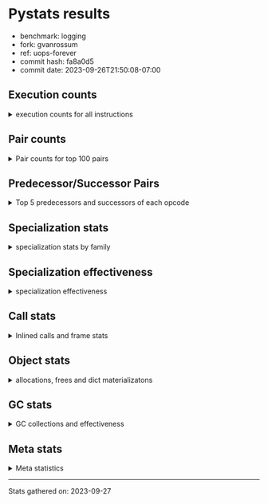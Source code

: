 
# Pystats results

- benchmark: logging
- fork: gvanrossum
- ref: uops-forever
- commit hash: fa8a0d5
- commit date: 2023-09-26T21:50:08-07:00

## Execution counts

<details>
<summary> execution counts for all instructions </summary>

|Name | Count | Self | Cumulative | Miss ratio | 
|---|---:|---:|---:|---:|
| LOAD_FAST | 430,020,900 | 22.3% | 22.3% |  |
| POP_JUMP_IF_FALSE | 131,481,780 | 6.8% | 29.1% |  |
| RESUME_CHECK | 124,723,740 | 6.5% | 35.6% |  |
| LOAD_ATTR_INSTANCE_VALUE | 123,517,800 | 6.4% | 42.0% | 1.0% |
| TO_BOOL_BOOL | 108,748,800 | 5.6% | 47.6% |  |
| LOAD_ATTR_METHOD_WITH_VALUES | 102,850,740 | 5.3% | 53.0% |  |
| LOAD_GLOBAL_MODULE | 88,474,500 | 4.6% | 57.5% |  |
| CALL_PY_EXACT_ARGS | 79,872,180 | 4.1% | 61.7% |  |
| RETURN_VALUE | 73,113,960 | 3.8% | 65.5% |  |
| POP_TOP | 61,440,720 | 3.2% | 68.7% |  |
| CALL | 56,540,440 | 2.9% | 71.6% |  |
| RETURN_CONST | 54,067,380 | 2.8% | 74.4% |  |
| STORE_FAST | 50,996,280 | 2.6% | 77.0% |  |
| NOP | 49,152,180 | 2.5% | 79.6% |  |
| LOAD_CONST | 43,008,360 | 2.2% | 81.8% |  |
| BINARY_SUBSCR_DICT | 41,779,200 | 2.2% | 84.0% |  |
| LOAD_FAST_LOAD_FAST | 34,959,420 | 1.8% | 85.8% |  |
| LOAD_ATTR_MODULE | 29,491,680 | 1.5% | 87.3% |  |
| STORE_ATTR_INSTANCE_VALUE | 27,033,600 | 1.4% | 88.7% |  |
| LOAD_ATTR | 17,208,060 | 0.9% | 89.6% |  |
| PUSH_NULL | 14,746,500 | 0.8% | 90.4% |  |
| LOAD_GLOBAL_BUILTIN | 14,745,960 | 0.8% | 91.2% |  |
| LOAD_ATTR_METHOD_NO_DICT | 13,516,920 | 0.7% | 91.9% |  |
| POP_JUMP_IF_TRUE | 13,516,800 | 0.7% | 92.6% |  |
| COMPARE_OP_INT | 11,673,780 | 0.6% | 93.2% |  |
| TO_BOOL_NONE | 11,059,200 | 0.6% | 93.7% |  |
| TO_BOOL_ALWAYS_TRUE | 9,830,400 | 0.5% | 94.2% |  |
| ENTER_EXECUTOR | 7,741,440 | 0.4% | 94.6% |  |
| BINARY_OP | 6,760,260 | 0.4% | 95.0% |  |
| COPY | 6,144,000 | 0.3% | 95.3% |  |
| CALL_BUILTIN_FAST_WITH_KEYWORDS | 6,144,000 | 0.3% | 95.6% |  |
| CALL_ISINSTANCE | 5,529,600 | 0.3% | 95.9% |  |
| JUMP_FORWARD | 4,915,200 | 0.3% | 96.2% |  |
| COMPARE_OP_STR | 4,915,200 | 0.3% | 96.4% |  |
| BINARY_SLICE | 4,915,200 | 0.3% | 96.7% |  |
| BINARY_OP_ADD_INT | 4,915,200 | 0.3% | 96.9% |  |
| CALL_BUILTIN_FAST | 4,300,800 | 0.2% | 97.2% |  |
| CALL_METHOD_DESCRIPTOR_NOARGS | 3,710,220 | 0.2% | 97.4% | 33.8% |
| CALL_METHOD_DESCRIPTOR_FAST | 3,686,760 | 0.2% | 97.5% |  |
| GET_ITER | 3,686,580 | 0.2% | 97.7% |  |
| POP_JUMP_IF_NONE | 3,686,400 | 0.2% | 97.9% |  |
| FOR_ITER_LIST | 3,686,400 | 0.2% | 98.1% |  |
| BUILD_TUPLE | 3,686,400 | 0.2% | 98.3% |  |
| INTERPRETER_EXIT | 3,072,000 | 0.2% | 98.5% |  |
| TO_BOOL | 2,458,240 | 0.1% | 98.6% |  |
| LOAD_ATTR_METHOD_LAZY_DICT | 2,458,140 | 0.1% | 98.7% |  |
| STORE_FAST_STORE_FAST | 2,457,600 | 0.1% | 98.9% |  |
| POP_JUMP_IF_NOT_NONE | 2,457,600 | 0.1% | 99.0% |  |
| LOAD_ATTR_NONDESCRIPTOR_WITH_VALUES | 2,457,600 | 0.1% | 99.1% |  |
| BINARY_SUBSCR_TUPLE_INT | 1,843,200 | 0.1% | 99.2% |  |
| CALL_FUNCTION_EX | 1,229,160 | 0.1% | 99.3% |  |
| BINARY_OP_SUBTRACT_FLOAT | 1,228,980 | 0.1% | 99.3% |  |
| UNPACK_SEQUENCE_TUPLE | 1,228,800 | 0.1% | 99.4% |  |
| TO_BOOL_STR | 1,228,800 | 0.1% | 99.5% |  |
| LOAD_ATTR_PROPERTY | 1,228,800 | 0.1% | 99.5% |  |
| DICT_MERGE | 1,228,800 | 0.1% | 99.6% |  |
| CONTAINS_OP | 1,228,800 | 0.1% | 99.6% |  |
| CALL_STR_1 | 1,228,800 | 0.1% | 99.7% |  |
| CALL_METHOD_DESCRIPTOR_O | 1,228,800 | 0.1% | 99.8% |  |
| BUILD_MAP | 1,228,800 | 0.1% | 99.8% |  |
| BINARY_OP_SUBTRACT_INT | 1,228,800 | 0.1% | 99.9% |  |
| BINARY_OP_ADD_UNICODE | 1,228,800 | 0.1% | 100.0% |  |
| CALL_LEN | 614,580 | 0.0% | 100.0% |  |
| LOAD_DEREF | 540 | 0.0% | 100.0% |  |
| LOAD_GLOBAL | 500 | 0.0% | 100.0% |  |
| LIST_EXTEND | 180 | 0.0% | 100.0% |  |
| FOR_ITER_RANGE | 180 | 0.0% | 100.0% |  |
| COPY_FREE_VARS | 180 | 0.0% | 100.0% |  |
| CALL_INTRINSIC_1 | 180 | 0.0% | 100.0% |  |
| CALL_BUILTIN_CLASS | 180 | 0.0% | 100.0% |  |
| BUILD_LIST | 180 | 0.0% | 100.0% |  |
| CALL_METHOD_DESCRIPTOR_FAST_WITH_KEYWORDS | 120 | 0.0% | 100.0% |  |
| BINARY_OP_MULTIPLY_INT | 120 | 0.0% | 100.0% |  |
| COMPARE_OP | 60 | 0.0% | 100.0% |  |


</details>

## Pair counts

<details>
<summary> Pair counts for top 100 pairs </summary>

|Pair | Count | Self | Cumulative | 
|---|---:|---:|---:|
| LOAD_FAST LOAD_ATTR_INSTANCE_VALUE | 122,880,000 | 6.4% | 6.4% |
| RESUME_CHECK LOAD_FAST | 103,219,380 | 5.4% | 11.7% |
| LOAD_FAST LOAD_ATTR_METHOD_WITH_VALUES | 100,393,140 | 5.2% | 16.9% |
| TO_BOOL_BOOL POP_JUMP_IF_FALSE | 97,689,600 | 5.1% | 22.0% |
| CALL_PY_EXACT_ARGS RESUME_CHECK | 79,872,180 | 4.1% | 26.1% |
| LOAD_ATTR_METHOD_WITH_VALUES LOAD_FAST | 50,688,120 | 2.6% | 28.8% |
| RETURN_CONST POP_TOP | 50,380,980 | 2.6% | 31.4% |
| NOP LOAD_FAST | 46,694,400 | 2.4% | 33.8% |
| RETURN_VALUE TO_BOOL_BOOL | 45,465,600 | 2.4% | 36.2% |
| POP_JUMP_IF_FALSE RETURN_CONST | 43,008,000 | 2.2% | 38.4% |
| LOAD_ATTR_INSTANCE_VALUE TO_BOOL_BOOL | 43,008,000 | 2.2% | 40.6% |
| LOAD_ATTR_INSTANCE_VALUE LOAD_FAST | 43,008,000 | 2.2% | 42.8% |
| LOAD_FAST CALL | 42,086,680 | 2.2% | 45.0% |
| POP_JUMP_IF_FALSE NOP | 41,779,200 | 2.2% | 47.2% |
| LOAD_GLOBAL_MODULE CALL_PY_EXACT_ARGS | 41,779,200 | 2.2% | 49.4% |
| BINARY_SUBSCR_DICT RETURN_VALUE | 41,779,200 | 2.2% | 51.5% |
| POP_TOP LOAD_FAST | 41,410,740 | 2.1% | 53.7% |
| LOAD_FAST BINARY_SUBSCR_DICT | 40,550,400 | 2.1% | 55.8% |
| LOAD_ATTR_METHOD_WITH_VALUES LOAD_GLOBAL_MODULE | 40,550,400 | 2.1% | 57.9% |
| CALL RESUME_CHECK | 40,550,400 | 2.1% | 60.0% |
| STORE_FAST LOAD_FAST | 32,563,680 | 1.7% | 61.7% |
| POP_JUMP_IF_FALSE LOAD_FAST | 30,105,780 | 1.6% | 63.2% |
| LOAD_GLOBAL_MODULE LOAD_ATTR_MODULE | 20,275,500 | 1.1% | 64.3% |
| LOAD_FAST CALL_PY_EXACT_ARGS | 19,660,920 | 1.0% | 65.3% |
| LOAD_FAST STORE_ATTR_INSTANCE_VALUE | 14,745,600 | 0.8% | 66.1% |
| RESUME_CHECK LOAD_GLOBAL_MODULE | 14,131,320 | 0.7% | 66.8% |
| LOAD_ATTR_MODULE PUSH_NULL | 13,517,280 | 0.7% | 67.5% |
| LOAD_FAST LOAD_ATTR | 13,516,980 | 0.7% | 68.2% |
| LOAD_FAST LOAD_CONST | 12,902,520 | 0.7% | 68.9% |
| LOAD_FAST_LOAD_FAST STORE_ATTR_INSTANCE_VALUE | 12,288,000 | 0.6% | 69.5% |
| LOAD_GLOBAL_BUILTIN LOAD_FAST | 11,059,560 | 0.6% | 70.1% |
| POP_TOP RETURN_CONST | 11,059,380 | 0.6% | 70.7% |
| TO_BOOL_NONE POP_JUMP_IF_FALSE | 11,059,200 | 0.6% | 71.2% |
| TO_BOOL_BOOL POP_JUMP_IF_TRUE | 11,059,200 | 0.6% | 71.8% |
| RETURN_VALUE STORE_FAST | 11,059,200 | 0.6% | 72.4% |
| STORE_ATTR_INSTANCE_VALUE LOAD_FAST_LOAD_FAST | 9,830,400 | 0.5% | 72.9% |
| LOAD_ATTR_METHOD_WITH_VALUES CALL_PY_EXACT_ARGS | 9,830,400 | 0.5% | 73.4% |
| COMPARE_OP_INT POP_JUMP_IF_FALSE | 9,216,180 | 0.5% | 73.9% |
| LOAD_FAST RETURN_VALUE | 8,601,780 | 0.4% | 74.3% |
| TO_BOOL_ALWAYS_TRUE POP_JUMP_IF_FALSE | 8,601,600 | 0.4% | 74.8% |
| LOAD_CONST COMPARE_OP_INT | 7,987,240 | 0.4% | 75.2% |
| STORE_ATTR_INSTANCE_VALUE LOAD_GLOBAL_MODULE | 7,372,800 | 0.4% | 75.6% |
| LOAD_CONST STORE_FAST | 7,372,800 | 0.4% | 75.9% |
| LOAD_CONST LOAD_FAST | 7,372,800 | 0.4% | 76.3% |
| LOAD_ATTR_MODULE LOAD_ATTR_MODULE | 6,758,400 | 0.4% | 76.7% |
| PUSH_NULL LOAD_FAST | 6,144,360 | 0.3% | 77.0% |
| RETURN_VALUE RETURN_VALUE | 6,144,180 | 0.3% | 77.3% |
| POP_JUMP_IF_TRUE LOAD_FAST | 6,144,000 | 0.3% | 77.6% |
| LOAD_FAST_LOAD_FAST LOAD_FAST_LOAD_FAST | 6,144,000 | 0.3% | 78.0% |
| LOAD_FAST LOAD_GLOBAL_MODULE | 6,144,000 | 0.3% | 78.3% |
| LOAD_FAST CALL_BUILTIN_FAST_WITH_KEYWORDS | 6,144,000 | 0.3% | 78.6% |
| LOAD_ATTR_MODULE LOAD_FAST | 6,144,000 | 0.3% | 78.9% |
| LOAD_ATTR_METHOD_NO_DICT LOAD_FAST | 6,144,000 | 0.3% | 79.2% |
| LOAD_ATTR_INSTANCE_VALUE TO_BOOL_ALWAYS_TRUE | 6,144,000 | 0.3% | 79.5% |
| LOAD_ATTR_INSTANCE_VALUE LOAD_ATTR_METHOD_NO_DICT | 6,144,000 | 0.3% | 79.9% |
| CALL_ISINSTANCE TO_BOOL_BOOL | 5,529,600 | 0.3% | 80.1% |
| POP_TOP ENTER_EXECUTOR | 5,283,840 | 0.3% | 80.4% |
| CALL STORE_FAST | 4,915,380 | 0.3% | 80.7% |
| STORE_FAST LOAD_GLOBAL_MODULE | 4,915,360 | 0.3% | 80.9% |
| STORE_FAST LOAD_FAST_LOAD_FAST | 4,915,200 | 0.3% | 81.2% |
| RETURN_VALUE LOAD_FAST | 4,915,200 | 0.3% | 81.4% |
| POP_JUMP_IF_FALSE LOAD_GLOBAL_MODULE | 4,915,200 | 0.3% | 81.7% |
| LOAD_GLOBAL_MODULE TO_BOOL_BOOL | 4,915,200 | 0.3% | 82.0% |
| LOAD_FAST TO_BOOL_NONE | 4,915,200 | 0.3% | 82.2% |
| LOAD_FAST STORE_FAST | 4,915,200 | 0.3% | 82.5% |
| LOAD_CONST BINARY_OP_ADD_INT | 4,915,200 | 0.3% | 82.7% |
| LOAD_ATTR_INSTANCE_VALUE TO_BOOL_NONE | 4,915,200 | 0.3% | 83.0% |
| COPY TO_BOOL_BOOL | 4,915,200 | 0.3% | 83.2% |
| ENTER_EXECUTOR CALL | 4,054,860 | 0.2% | 83.4% |
| LOAD_ATTR LOAD_ATTR | 3,690,800 | 0.2% | 83.6% |
| PUSH_NULL CALL | 3,686,940 | 0.2% | 83.8% |
| LOAD_GLOBAL_MODULE LOAD_FAST | 3,686,580 | 0.2% | 84.0% |
| LOAD_CONST BINARY_OP | 3,686,440 | 0.2% | 84.2% |
| STORE_FAST LOAD_CONST | 3,686,400 | 0.2% | 84.4% |
| STORE_ATTR_INSTANCE_VALUE LOAD_FAST | 3,686,400 | 0.2% | 84.6% |
| RESUME_CHECK NOP | 3,686,400 | 0.2% | 84.8% |
| POP_JUMP_IF_FALSE LOAD_GLOBAL_BUILTIN | 3,686,400 | 0.2% | 85.0% |
| LOAD_GLOBAL_MODULE COMPARE_OP_STR | 3,686,400 | 0.2% | 85.2% |
| LOAD_FAST_LOAD_FAST LOAD_FAST | 3,686,400 | 0.2% | 85.3% |
| LOAD_FAST_LOAD_FAST LOAD_CONST | 3,686,400 | 0.2% | 85.5% |
| LOAD_FAST TO_BOOL_ALWAYS_TRUE | 3,686,400 | 0.2% | 85.7% |
| LOAD_FAST POP_JUMP_IF_NONE | 3,686,400 | 0.2% | 85.9% |
| LOAD_FAST LOAD_GLOBAL_BUILTIN | 3,686,400 | 0.2% | 86.1% |
| LOAD_FAST LOAD_ATTR_METHOD_NO_DICT | 3,686,400 | 0.2% | 86.3% |
| LOAD_CONST CALL_BUILTIN_FAST | 3,686,400 | 0.2% | 86.5% |
| LOAD_ATTR_INSTANCE_VALUE GET_ITER | 3,686,400 | 0.2% | 86.7% |
| LOAD_ATTR STORE_FAST | 3,686,400 | 0.2% | 86.9% |
| LOAD_ATTR LOAD_FAST | 3,686,400 | 0.2% | 87.1% |
| LOAD_ATTR CALL_PY_EXACT_ARGS | 3,686,400 | 0.2% | 87.3% |
| GET_ITER FOR_ITER_LIST | 3,686,400 | 0.2% | 87.5% |
| COMPARE_OP_STR COPY | 3,686,400 | 0.2% | 87.6% |
| CALL_METHOD_DESCRIPTOR_NOARGS POP_TOP | 3,686,400 | 0.2% | 87.8% |
| CALL_METHOD_DESCRIPTOR_FAST STORE_FAST | 3,686,400 | 0.2% | 88.0% |
| CALL_BUILTIN_FAST_WITH_KEYWORDS RETURN_VALUE | 3,686,400 | 0.2% | 88.2% |
| CALL LOAD_CONST | 3,686,400 | 0.2% | 88.4% |
| BINARY_OP_ADD_INT STORE_FAST | 3,686,400 | 0.2% | 88.6% |
| POP_JUMP_IF_FALSE LOAD_FAST_LOAD_FAST | 3,072,000 | 0.2% | 88.8% |
| LOAD_GLOBAL_MODULE LOAD_FAST_LOAD_FAST | 3,072,000 | 0.2% | 88.9% |
| CACHE RESUME_CHECK | 3,072,000 | 0.2% | 89.1% |
| STORE_FAST LOAD_GLOBAL_BUILTIN | 2,457,840 | 0.1% | 89.2% |


</details>

## Predecessor/Successor Pairs

<details>
<summary> Top 5 predecessors and successors of each opcode </summary>

### BINARY_SLICE

<details>
<summary> Successors and predecessors for BINARY_SLICE </summary>

|Predecessors | Count | Percentage | 
|---|---:|---:|
| LOAD_CONST | 2,457,600 | 50.0% |
| LOAD_FAST | 1,228,800 | 25.0% |
| BINARY_OP_ADD_INT | 1,228,800 | 25.0% |

|Successors | Count | Percentage | 
|---|---:|---:|
| RETURN_VALUE | 1,228,800 | 25.0% |
| LOAD_FAST_LOAD_FAST | 1,228,800 | 25.0% |
| LOAD_FAST | 1,228,800 | 25.0% |
| BUILD_TUPLE | 1,228,800 | 25.0% |


</details>

### CACHE

<details>
<summary> Successors and predecessors for CACHE </summary>

|Predecessors | Count | Percentage | 
|---|---:|---:|

|Successors | Count | Percentage | 
|---|---:|---:|
| RESUME_CHECK | 3,072,000 | 100.0% |


</details>

### GET_ITER

<details>
<summary> Successors and predecessors for GET_ITER </summary>

|Predecessors | Count | Percentage | 
|---|---:|---:|
| LOAD_ATTR_INSTANCE_VALUE | 3,686,400 | 100.0% |
| LOAD_FAST | 180 | 0.0% |

|Successors | Count | Percentage | 
|---|---:|---:|
| FOR_ITER_LIST | 3,686,400 | 100.0% |
| FOR_ITER_RANGE | 180 | 0.0% |


</details>

### INTERPRETER_EXIT

<details>
<summary> Successors and predecessors for INTERPRETER_EXIT </summary>

|Predecessors | Count | Percentage | 
|---|---:|---:|
| RETURN_CONST | 2,457,600 | 80.0% |
| RETURN_VALUE | 614,400 | 20.0% |

|Successors | Count | Percentage | 
|---|---:|---:|


</details>

### NOP

<details>
<summary> Successors and predecessors for NOP </summary>

|Predecessors | Count | Percentage | 
|---|---:|---:|
| POP_JUMP_IF_FALSE | 41,779,200 | 85.0% |
| RESUME_CHECK | 3,686,400 | 7.5% |
| POP_TOP | 2,457,780 | 5.0% |
| STORE_ATTR_INSTANCE_VALUE | 1,228,800 | 2.5% |

|Successors | Count | Percentage | 
|---|---:|---:|
| LOAD_FAST | 46,694,400 | 95.0% |
| LOAD_GLOBAL_MODULE | 2,457,600 | 5.0% |
| LOAD_DEREF | 180 | 0.0% |


</details>

### POP_TOP

<details>
<summary> Successors and predecessors for POP_TOP </summary>

|Predecessors | Count | Percentage | 
|---|---:|---:|
| RETURN_CONST | 50,380,980 | 82.0% |
| CALL_METHOD_DESCRIPTOR_NOARGS | 3,686,400 | 6.0% |
| CALL | 2,457,780 | 4.0% |
| RETURN_VALUE | 1,228,800 | 2.0% |
| POP_JUMP_IF_TRUE | 1,228,800 | 2.0% |

|Successors | Count | Percentage | 
|---|---:|---:|
| LOAD_FAST | 41,410,740 | 67.4% |
| RETURN_CONST | 11,059,380 | 18.0% |
| ENTER_EXECUTOR | 5,283,840 | 8.6% |
| NOP | 2,457,780 | 4.0% |
| LOAD_CONST | 1,228,800 | 2.0% |


</details>

### PUSH_NULL

<details>
<summary> Successors and predecessors for PUSH_NULL </summary>

|Predecessors | Count | Percentage | 
|---|---:|---:|
| LOAD_ATTR_MODULE | 13,517,280 | 91.7% |
| LOAD_ATTR | 1,228,860 | 8.3% |
| LOAD_DEREF | 360 | 0.0% |

|Successors | Count | Percentage | 
|---|---:|---:|
| LOAD_FAST | 6,144,360 | 41.7% |
| CALL | 3,686,940 | 25.0% |
| LOAD_GLOBAL_MODULE | 1,228,800 | 8.3% |
| LOAD_FAST_LOAD_FAST | 1,228,800 | 8.3% |
| LOAD_CONST | 1,228,800 | 8.3% |


</details>

### RETURN_VALUE

<details>
<summary> Successors and predecessors for RETURN_VALUE </summary>

|Predecessors | Count | Percentage | 
|---|---:|---:|
| BINARY_SUBSCR_DICT | 41,779,200 | 57.1% |
| LOAD_FAST | 8,601,780 | 11.8% |
| RETURN_VALUE | 6,144,180 | 8.4% |
| CALL_BUILTIN_FAST_WITH_KEYWORDS | 3,686,400 | 5.0% |
| POP_JUMP_IF_TRUE | 2,457,600 | 3.4% |

|Successors | Count | Percentage | 
|---|---:|---:|
| TO_BOOL_BOOL | 45,465,600 | 62.2% |
| STORE_FAST | 11,059,200 | 15.1% |
| RETURN_VALUE | 6,144,180 | 8.4% |
| LOAD_FAST | 4,915,200 | 6.7% |
| UNPACK_SEQUENCE_TUPLE | 1,228,800 | 1.7% |


</details>

### TO_BOOL

<details>
<summary> Successors and predecessors for TO_BOOL </summary>

|Predecessors | Count | Percentage | 
|---|---:|---:|
| LOAD_FAST | 1,228,800 | 50.0% |
| LOAD_ATTR_INSTANCE_VALUE | 1,228,800 | 50.0% |
| TO_BOOL | 640 | 0.0% |

|Successors | Count | Percentage | 
|---|---:|---:|
| POP_JUMP_IF_FALSE | 2,457,600 | 100.0% |
| TO_BOOL | 640 | 0.0% |


</details>

### BINARY_OP

<details>
<summary> Successors and predecessors for BINARY_OP </summary>

|Predecessors | Count | Percentage | 
|---|---:|---:|
| LOAD_CONST | 3,686,440 | 54.5% |
| LOAD_FAST | 1,228,860 | 18.2% |
| CALL | 1,228,800 | 18.2% |
| LOAD_ATTR_INSTANCE_VALUE | 614,400 | 9.1% |
| BINARY_OP | 1,760 | 0.0% |

|Successors | Count | Percentage | 
|---|---:|---:|
| LOAD_FAST | 2,457,600 | 36.4% |
| RETURN_VALUE | 1,228,800 | 18.2% |
| LOAD_CONST | 1,228,800 | 18.2% |
| CALL | 1,228,800 | 18.2% |
| STORE_FAST | 614,400 | 9.1% |


</details>

### BUILD_LIST

<details>
<summary> Successors and predecessors for BUILD_LIST </summary>

|Predecessors | Count | Percentage | 
|---|---:|---:|
| LOAD_FAST | 180 | 100.0% |

|Successors | Count | Percentage | 
|---|---:|---:|
| LOAD_DEREF | 180 | 100.0% |


</details>

### BUILD_MAP

<details>
<summary> Successors and predecessors for BUILD_MAP </summary>

|Predecessors | Count | Percentage | 
|---|---:|---:|
| BUILD_TUPLE | 1,228,800 | 100.0% |

|Successors | Count | Percentage | 
|---|---:|---:|
| LOAD_FAST | 1,228,800 | 100.0% |


</details>

### BUILD_TUPLE

<details>
<summary> Successors and predecessors for BUILD_TUPLE </summary>

|Predecessors | Count | Percentage | 
|---|---:|---:|
| LOAD_FAST_LOAD_FAST | 1,228,800 | 33.3% |
| LOAD_FAST | 1,228,800 | 33.3% |
| BINARY_SLICE | 1,228,800 | 33.3% |

|Successors | Count | Percentage | 
|---|---:|---:|
| RETURN_VALUE | 2,457,600 | 66.7% |
| BUILD_MAP | 1,228,800 | 33.3% |


</details>

### CALL

<details>
<summary> Successors and predecessors for CALL </summary>

|Predecessors | Count | Percentage | 
|---|---:|---:|
| LOAD_FAST | 42,086,680 | 74.4% |
| ENTER_EXECUTOR | 4,054,860 | 7.2% |
| PUSH_NULL | 3,686,940 | 6.5% |
| LOAD_ATTR_METHOD_NO_DICT | 2,457,640 | 4.3% |
| LOAD_GLOBAL_MODULE | 1,228,800 | 2.2% |

|Successors | Count | Percentage | 
|---|---:|---:|
| RESUME_CHECK | 40,550,400 | 71.7% |
| STORE_FAST | 4,915,380 | 8.7% |
| LOAD_CONST | 3,686,400 | 6.5% |
| POP_TOP | 2,457,780 | 4.3% |
| LOAD_FAST | 2,457,780 | 4.3% |


</details>

### CALL_FUNCTION_EX

<details>
<summary> Successors and predecessors for CALL_FUNCTION_EX </summary>

|Predecessors | Count | Percentage | 
|---|---:|---:|
| DICT_MERGE | 1,228,800 | 100.0% |
| LOAD_FAST | 180 | 0.0% |
| CALL_INTRINSIC_1 | 180 | 0.0% |

|Successors | Count | Percentage | 
|---|---:|---:|
| POP_TOP | 1,228,800 | 100.0% |
| RESUME_CHECK | 180 | 0.0% |
| COPY_FREE_VARS | 180 | 0.0% |


</details>

### CALL_INTRINSIC_1

<details>
<summary> Successors and predecessors for CALL_INTRINSIC_1 </summary>

|Predecessors | Count | Percentage | 
|---|---:|---:|
| LIST_EXTEND | 180 | 100.0% |

|Successors | Count | Percentage | 
|---|---:|---:|
| CALL_FUNCTION_EX | 180 | 100.0% |


</details>

### COMPARE_OP

<details>
<summary> Successors and predecessors for COMPARE_OP </summary>

|Predecessors | Count | Percentage | 
|---|---:|---:|
| BINARY_OP_MULTIPLY_INT | 40 | 66.7% |
| LOAD_CONST | 20 | 33.3% |

|Successors | Count | Percentage | 
|---|---:|---:|
| COMPARE_OP_INT | 60 | 100.0% |


</details>

### CONTAINS_OP

<details>
<summary> Successors and predecessors for CONTAINS_OP </summary>

|Predecessors | Count | Percentage | 
|---|---:|---:|
| LOAD_FAST | 1,228,800 | 100.0% |

|Successors | Count | Percentage | 
|---|---:|---:|
| COPY | 1,228,800 | 100.0% |


</details>

### COPY

<details>
<summary> Successors and predecessors for COPY </summary>

|Predecessors | Count | Percentage | 
|---|---:|---:|
| COMPARE_OP_STR | 3,686,400 | 60.0% |
| LOAD_ATTR_INSTANCE_VALUE | 1,228,800 | 20.0% |
| CONTAINS_OP | 1,228,800 | 20.0% |

|Successors | Count | Percentage | 
|---|---:|---:|
| TO_BOOL_BOOL | 4,915,200 | 80.0% |
| STORE_FAST | 1,228,800 | 20.0% |


</details>

### COPY_FREE_VARS

<details>
<summary> Successors and predecessors for COPY_FREE_VARS </summary>

|Predecessors | Count | Percentage | 
|---|---:|---:|
| CALL_FUNCTION_EX | 180 | 100.0% |

|Successors | Count | Percentage | 
|---|---:|---:|
| RESUME_CHECK | 180 | 100.0% |


</details>

### DICT_MERGE

<details>
<summary> Successors and predecessors for DICT_MERGE </summary>

|Predecessors | Count | Percentage | 
|---|---:|---:|
| LOAD_FAST | 1,228,800 | 100.0% |

|Successors | Count | Percentage | 
|---|---:|---:|
| CALL_FUNCTION_EX | 1,228,800 | 100.0% |


</details>

### ENTER_EXECUTOR

<details>
<summary> Successors and predecessors for ENTER_EXECUTOR </summary>

|Predecessors | Count | Percentage | 
|---|---:|---:|
| POP_TOP | 5,283,840 | 68.3% |
| POP_JUMP_IF_FALSE | 2,457,600 | 31.7% |

|Successors | Count | Percentage | 
|---|---:|---:|
| CALL | 4,054,860 | 52.4% |
| LOAD_ATTR_MODULE | 2,457,600 | 31.7% |
| LOAD_FAST | 1,228,800 | 15.9% |
| LOAD_GLOBAL_MODULE | 120 | 0.0% |
| LOAD_GLOBAL | 60 | 0.0% |


</details>

### JUMP_FORWARD

<details>
<summary> Successors and predecessors for JUMP_FORWARD </summary>

|Predecessors | Count | Percentage | 
|---|---:|---:|
| STORE_ATTR_INSTANCE_VALUE | 2,457,600 | 50.0% |
| STORE_FAST_STORE_FAST | 1,228,800 | 25.0% |
| STORE_FAST | 1,228,800 | 25.0% |

|Successors | Count | Percentage | 
|---|---:|---:|
| LOAD_FAST | 2,457,600 | 50.0% |
| LOAD_GLOBAL_MODULE | 1,228,800 | 25.0% |
| LOAD_CONST | 1,228,800 | 25.0% |


</details>

### LIST_EXTEND

<details>
<summary> Successors and predecessors for LIST_EXTEND </summary>

|Predecessors | Count | Percentage | 
|---|---:|---:|
| LOAD_DEREF | 180 | 100.0% |

|Successors | Count | Percentage | 
|---|---:|---:|
| CALL_INTRINSIC_1 | 180 | 100.0% |


</details>

### LOAD_ATTR

<details>
<summary> Successors and predecessors for LOAD_ATTR </summary>

|Predecessors | Count | Percentage | 
|---|---:|---:|
| LOAD_FAST | 13,516,980 | 78.6% |
| LOAD_ATTR | 3,690,800 | 21.4% |
| LOAD_GLOBAL_MODULE | 180 | 0.0% |
| LOAD_GLOBAL | 60 | 0.0% |
| CALL_METHOD_DESCRIPTOR_NOARGS | 40 | 0.0% |

|Successors | Count | Percentage | 
|---|---:|---:|
| LOAD_ATTR | 3,690,800 | 21.4% |
| STORE_FAST | 3,686,400 | 21.4% |
| LOAD_FAST | 3,686,400 | 21.4% |
| CALL_PY_EXACT_ARGS | 3,686,400 | 21.4% |
| PUSH_NULL | 1,228,860 | 7.1% |


</details>

### LOAD_CONST

<details>
<summary> Successors and predecessors for LOAD_CONST </summary>

|Predecessors | Count | Percentage | 
|---|---:|---:|
| LOAD_FAST | 12,902,520 | 30.0% |
| STORE_FAST | 3,686,400 | 8.6% |
| LOAD_FAST_LOAD_FAST | 3,686,400 | 8.6% |
| CALL | 3,686,400 | 8.6% |
| POP_JUMP_IF_TRUE | 2,457,600 | 5.7% |

|Successors | Count | Percentage | 
|---|---:|---:|
| COMPARE_OP_INT | 7,987,240 | 18.6% |
| STORE_FAST | 7,372,800 | 17.1% |
| LOAD_FAST | 7,372,800 | 17.1% |
| BINARY_OP_ADD_INT | 4,915,200 | 11.4% |
| BINARY_OP | 3,686,440 | 8.6% |


</details>

### LOAD_DEREF

<details>
<summary> Successors and predecessors for LOAD_DEREF </summary>

|Predecessors | Count | Percentage | 
|---|---:|---:|
| RESUME_CHECK | 180 | 33.3% |
| NOP | 180 | 33.3% |
| BUILD_LIST | 180 | 33.3% |

|Successors | Count | Percentage | 
|---|---:|---:|
| PUSH_NULL | 360 | 66.7% |
| LIST_EXTEND | 180 | 33.3% |


</details>

### LOAD_FAST

<details>
<summary> Successors and predecessors for LOAD_FAST </summary>

|Predecessors | Count | Percentage | 
|---|---:|---:|
| RESUME_CHECK | 103,219,380 | 24.0% |
| LOAD_ATTR_METHOD_WITH_VALUES | 50,688,120 | 11.8% |
| NOP | 46,694,400 | 10.9% |
| LOAD_ATTR_INSTANCE_VALUE | 43,008,000 | 10.0% |
| POP_TOP | 41,410,740 | 9.6% |

|Successors | Count | Percentage | 
|---|---:|---:|
| LOAD_ATTR_INSTANCE_VALUE | 122,880,000 | 28.6% |
| LOAD_ATTR_METHOD_WITH_VALUES | 100,393,140 | 23.3% |
| CALL | 42,086,680 | 9.8% |
| BINARY_SUBSCR_DICT | 40,550,400 | 9.4% |
| CALL_PY_EXACT_ARGS | 19,660,920 | 4.6% |


</details>

### LOAD_FAST_LOAD_FAST

<details>
<summary> Successors and predecessors for LOAD_FAST_LOAD_FAST </summary>

|Predecessors | Count | Percentage | 
|---|---:|---:|
| STORE_ATTR_INSTANCE_VALUE | 9,830,400 | 28.1% |
| LOAD_FAST_LOAD_FAST | 6,144,000 | 17.6% |
| STORE_FAST | 4,915,200 | 14.1% |
| POP_JUMP_IF_FALSE | 3,072,000 | 8.8% |
| LOAD_GLOBAL_MODULE | 3,072,000 | 8.8% |

|Successors | Count | Percentage | 
|---|---:|---:|
| STORE_ATTR_INSTANCE_VALUE | 12,288,000 | 35.1% |
| LOAD_FAST_LOAD_FAST | 6,144,000 | 17.6% |
| LOAD_FAST | 3,686,400 | 10.5% |
| LOAD_CONST | 3,686,400 | 10.5% |
| COMPARE_OP_INT | 2,457,600 | 7.0% |


</details>

### LOAD_GLOBAL

<details>
<summary> Successors and predecessors for LOAD_GLOBAL </summary>

|Predecessors | Count | Percentage | 
|---|---:|---:|
| STORE_FAST | 200 | 40.0% |
| RETURN_VALUE | 120 | 24.0% |
| RESUME_CHECK | 60 | 12.0% |
| POP_TOP | 60 | 12.0% |
| ENTER_EXECUTOR | 60 | 12.0% |

|Successors | Count | Percentage | 
|---|---:|---:|
| LOAD_GLOBAL_MODULE | 320 | 64.0% |
| LOAD_GLOBAL_BUILTIN | 120 | 24.0% |
| LOAD_ATTR | 60 | 12.0% |


</details>

### POP_JUMP_IF_FALSE

<details>
<summary> Successors and predecessors for POP_JUMP_IF_FALSE </summary>

|Predecessors | Count | Percentage | 
|---|---:|---:|
| TO_BOOL_BOOL | 97,689,600 | 74.3% |
| TO_BOOL_NONE | 11,059,200 | 8.4% |
| COMPARE_OP_INT | 9,216,180 | 7.0% |
| TO_BOOL_ALWAYS_TRUE | 8,601,600 | 6.5% |
| TO_BOOL | 2,457,600 | 1.9% |

|Successors | Count | Percentage | 
|---|---:|---:|
| RETURN_CONST | 43,008,000 | 32.7% |
| NOP | 41,779,200 | 31.8% |
| LOAD_FAST | 30,105,780 | 22.9% |
| LOAD_GLOBAL_MODULE | 4,915,200 | 3.7% |
| LOAD_GLOBAL_BUILTIN | 3,686,400 | 2.8% |


</details>

### POP_JUMP_IF_NONE

<details>
<summary> Successors and predecessors for POP_JUMP_IF_NONE </summary>

|Predecessors | Count | Percentage | 
|---|---:|---:|
| LOAD_FAST | 3,686,400 | 100.0% |

|Successors | Count | Percentage | 
|---|---:|---:|
| LOAD_FAST | 2,457,600 | 66.7% |
| LOAD_GLOBAL_MODULE | 1,228,800 | 33.3% |


</details>

### POP_JUMP_IF_NOT_NONE

<details>
<summary> Successors and predecessors for POP_JUMP_IF_NOT_NONE </summary>

|Predecessors | Count | Percentage | 
|---|---:|---:|
| LOAD_FAST | 2,457,600 | 100.0% |

|Successors | Count | Percentage | 
|---|---:|---:|
| LOAD_FAST | 2,457,600 | 100.0% |


</details>

### POP_JUMP_IF_TRUE

<details>
<summary> Successors and predecessors for POP_JUMP_IF_TRUE </summary>

|Predecessors | Count | Percentage | 
|---|---:|---:|
| TO_BOOL_BOOL | 11,059,200 | 81.8% |
| TO_BOOL_ALWAYS_TRUE | 1,228,800 | 9.1% |
| COMPARE_OP_INT | 1,228,800 | 9.1% |

|Successors | Count | Percentage | 
|---|---:|---:|
| LOAD_FAST | 6,144,000 | 45.5% |
| RETURN_VALUE | 2,457,600 | 18.2% |
| LOAD_CONST | 2,457,600 | 18.2% |
| POP_TOP | 1,228,800 | 9.1% |
| LOAD_GLOBAL_BUILTIN | 1,228,800 | 9.1% |


</details>

### RETURN_CONST

<details>
<summary> Successors and predecessors for RETURN_CONST </summary>

|Predecessors | Count | Percentage | 
|---|---:|---:|
| POP_JUMP_IF_FALSE | 43,008,000 | 79.5% |
| POP_TOP | 11,059,380 | 20.5% |

|Successors | Count | Percentage | 
|---|---:|---:|
| POP_TOP | 50,380,980 | 93.2% |
| INTERPRETER_EXIT | 2,457,600 | 4.5% |
| STORE_FAST | 1,228,800 | 2.3% |


</details>

### STORE_FAST

<details>
<summary> Successors and predecessors for STORE_FAST </summary>

|Predecessors | Count | Percentage | 
|---|---:|---:|
| RETURN_VALUE | 11,059,200 | 21.7% |
| LOAD_CONST | 7,372,800 | 14.5% |
| CALL | 4,915,380 | 9.6% |
| LOAD_FAST | 4,915,200 | 9.6% |
| LOAD_ATTR | 3,686,400 | 7.2% |

|Successors | Count | Percentage | 
|---|---:|---:|
| LOAD_FAST | 32,563,680 | 63.9% |
| LOAD_GLOBAL_MODULE | 4,915,360 | 9.6% |
| LOAD_FAST_LOAD_FAST | 4,915,200 | 9.6% |
| LOAD_CONST | 3,686,400 | 7.2% |
| LOAD_GLOBAL_BUILTIN | 2,457,840 | 4.8% |


</details>

### STORE_FAST_STORE_FAST

<details>
<summary> Successors and predecessors for STORE_FAST_STORE_FAST </summary>

|Predecessors | Count | Percentage | 
|---|---:|---:|
| UNPACK_SEQUENCE_TUPLE | 1,228,800 | 50.0% |
| STORE_FAST_STORE_FAST | 1,228,800 | 50.0% |

|Successors | Count | Percentage | 
|---|---:|---:|
| STORE_FAST_STORE_FAST | 1,228,800 | 50.0% |
| JUMP_FORWARD | 1,228,800 | 50.0% |


</details>

### BINARY_OP_ADD_INT

<details>
<summary> Successors and predecessors for BINARY_OP_ADD_INT </summary>

|Predecessors | Count | Percentage | 
|---|---:|---:|
| LOAD_CONST | 4,915,200 | 100.0% |

|Successors | Count | Percentage | 
|---|---:|---:|
| STORE_FAST | 3,686,400 | 75.0% |
| BINARY_SLICE | 1,228,800 | 25.0% |


</details>

### BINARY_OP_ADD_UNICODE

<details>
<summary> Successors and predecessors for BINARY_OP_ADD_UNICODE </summary>

|Predecessors | Count | Percentage | 
|---|---:|---:|
| LOAD_ATTR_NONDESCRIPTOR_WITH_VALUES | 1,228,800 | 100.0% |

|Successors | Count | Percentage | 
|---|---:|---:|
| CALL_METHOD_DESCRIPTOR_O | 1,228,800 | 100.0% |


</details>

### BINARY_OP_MULTIPLY_INT

<details>
<summary> Successors and predecessors for BINARY_OP_MULTIPLY_INT </summary>

|Predecessors | Count | Percentage | 
|---|---:|---:|
| LOAD_CONST | 80 | 66.7% |
| BINARY_OP | 40 | 33.3% |

|Successors | Count | Percentage | 
|---|---:|---:|
| COMPARE_OP_INT | 80 | 66.7% |
| COMPARE_OP | 40 | 33.3% |


</details>

### BINARY_OP_SUBTRACT_FLOAT

<details>
<summary> Successors and predecessors for BINARY_OP_SUBTRACT_FLOAT </summary>

|Predecessors | Count | Percentage | 
|---|---:|---:|
| LOAD_GLOBAL_MODULE | 1,228,800 | 100.0% |
| LOAD_FAST | 120 | 0.0% |
| BINARY_OP | 60 | 0.0% |

|Successors | Count | Percentage | 
|---|---:|---:|
| LOAD_CONST | 1,228,800 | 100.0% |
| STORE_FAST | 180 | 0.0% |


</details>

### BINARY_OP_SUBTRACT_INT

<details>
<summary> Successors and predecessors for BINARY_OP_SUBTRACT_INT </summary>

|Predecessors | Count | Percentage | 
|---|---:|---:|
| LOAD_CONST | 1,228,800 | 100.0% |

|Successors | Count | Percentage | 
|---|---:|---:|
| STORE_FAST | 1,228,800 | 100.0% |


</details>

### BINARY_SUBSCR_DICT

<details>
<summary> Successors and predecessors for BINARY_SUBSCR_DICT </summary>

|Predecessors | Count | Percentage | 
|---|---:|---:|
| LOAD_FAST | 40,550,400 | 97.1% |
| CALL | 1,228,800 | 2.9% |

|Successors | Count | Percentage | 
|---|---:|---:|
| RETURN_VALUE | 41,779,200 | 100.0% |


</details>

### BINARY_SUBSCR_TUPLE_INT

<details>
<summary> Successors and predecessors for BINARY_SUBSCR_TUPLE_INT </summary>

|Predecessors | Count | Percentage | 
|---|---:|---:|
| LOAD_CONST | 1,843,200 | 100.0% |

|Successors | Count | Percentage | 
|---|---:|---:|
| LOAD_FAST | 1,228,800 | 66.7% |
| LOAD_GLOBAL_MODULE | 614,400 | 33.3% |


</details>

### CALL_BUILTIN_CLASS

<details>
<summary> Successors and predecessors for CALL_BUILTIN_CLASS </summary>

|Predecessors | Count | Percentage | 
|---|---:|---:|
| LOAD_FAST | 120 | 66.7% |
| CALL | 60 | 33.3% |

|Successors | Count | Percentage | 
|---|---:|---:|
| STORE_FAST | 180 | 100.0% |


</details>

### CALL_BUILTIN_FAST

<details>
<summary> Successors and predecessors for CALL_BUILTIN_FAST </summary>

|Predecessors | Count | Percentage | 
|---|---:|---:|
| LOAD_CONST | 3,686,400 | 85.7% |
| LOAD_FAST_LOAD_FAST | 614,400 | 14.3% |

|Successors | Count | Percentage | 
|---|---:|---:|
| TO_BOOL_BOOL | 2,457,600 | 57.1% |
| RETURN_VALUE | 1,843,200 | 42.9% |


</details>

### CALL_BUILTIN_FAST_WITH_KEYWORDS

<details>
<summary> Successors and predecessors for CALL_BUILTIN_FAST_WITH_KEYWORDS </summary>

|Predecessors | Count | Percentage | 
|---|---:|---:|
| LOAD_FAST | 6,144,000 | 100.0% |

|Successors | Count | Percentage | 
|---|---:|---:|
| RETURN_VALUE | 3,686,400 | 60.0% |
| STORE_FAST | 2,457,600 | 40.0% |


</details>

### CALL_ISINSTANCE

<details>
<summary> Successors and predecessors for CALL_ISINSTANCE </summary>

|Predecessors | Count | Percentage | 
|---|---:|---:|
| LOAD_GLOBAL_MODULE | 2,457,600 | 44.4% |
| LOAD_GLOBAL_BUILTIN | 2,457,600 | 44.4% |
| LOAD_ATTR_MODULE | 614,400 | 11.1% |

|Successors | Count | Percentage | 
|---|---:|---:|
| TO_BOOL_BOOL | 5,529,600 | 100.0% |


</details>

### CALL_LEN

<details>
<summary> Successors and predecessors for CALL_LEN </summary>

|Predecessors | Count | Percentage | 
|---|---:|---:|
| LOAD_FAST | 614,480 | 100.0% |
| CALL | 60 | 0.0% |
| CALL_METHOD_DESCRIPTOR_NOARGS | 40 | 0.0% |

|Successors | Count | Percentage | 
|---|---:|---:|
| LOAD_CONST | 614,460 | 100.0% |
| LOAD_FAST | 120 | 0.0% |


</details>

### CALL_METHOD_DESCRIPTOR_FAST

<details>
<summary> Successors and predecessors for CALL_METHOD_DESCRIPTOR_FAST </summary>

|Predecessors | Count | Percentage | 
|---|---:|---:|
| LOAD_CONST | 2,457,720 | 66.7% |
| LOAD_FAST | 1,228,800 | 33.3% |
| LOAD_ATTR_METHOD_LAZY_DICT | 120 | 0.0% |
| CALL | 120 | 0.0% |

|Successors | Count | Percentage | 
|---|---:|---:|
| STORE_FAST | 3,686,400 | 100.0% |
| POP_TOP | 360 | 0.0% |


</details>

### CALL_METHOD_DESCRIPTOR_FAST_WITH_KEYWORDS

<details>
<summary> Successors and predecessors for CALL_METHOD_DESCRIPTOR_FAST_WITH_KEYWORDS </summary>

|Predecessors | Count | Percentage | 
|---|---:|---:|
| LOAD_ATTR_METHOD_NO_DICT | 80 | 66.7% |
| CALL | 40 | 33.3% |

|Successors | Count | Percentage | 
|---|---:|---:|
| STORE_FAST | 120 | 100.0% |


</details>

### CALL_METHOD_DESCRIPTOR_NOARGS

<details>
<summary> Successors and predecessors for CALL_METHOD_DESCRIPTOR_NOARGS </summary>

|Predecessors | Count | Percentage | 
|---|---:|---:|
| LOAD_ATTR_METHOD_NO_DICT | 2,457,600 | 66.2% |
| LOAD_ATTR_METHOD_LAZY_DICT | 1,228,920 | 33.1% |
| CALL_METHOD_DESCRIPTOR_NOARGS | 23,640 | 0.6% |
| CALL | 60 | 0.0% |

|Successors | Count | Percentage | 
|---|---:|---:|
| POP_TOP | 3,686,400 | 99.4% |
| CALL_METHOD_DESCRIPTOR_NOARGS | 23,640 | 0.6% |
| LOAD_ATTR_METHOD_NO_DICT | 80 | 0.0% |
| LOAD_ATTR | 40 | 0.0% |
| CALL_LEN | 40 | 0.0% |


</details>

### CALL_METHOD_DESCRIPTOR_O

<details>
<summary> Successors and predecessors for CALL_METHOD_DESCRIPTOR_O </summary>

|Predecessors | Count | Percentage | 
|---|---:|---:|
| BINARY_OP_ADD_UNICODE | 1,228,800 | 100.0% |

|Successors | Count | Percentage | 
|---|---:|---:|
| POP_TOP | 1,228,800 | 100.0% |


</details>

### CALL_PY_EXACT_ARGS

<details>
<summary> Successors and predecessors for CALL_PY_EXACT_ARGS </summary>

|Predecessors | Count | Percentage | 
|---|---:|---:|
| LOAD_GLOBAL_MODULE | 41,779,200 | 52.3% |
| LOAD_FAST | 19,660,920 | 24.6% |
| LOAD_ATTR_METHOD_WITH_VALUES | 9,830,400 | 12.3% |
| LOAD_ATTR | 3,686,400 | 4.6% |
| LOAD_FAST_LOAD_FAST | 2,457,600 | 3.1% |

|Successors | Count | Percentage | 
|---|---:|---:|
| RESUME_CHECK | 79,872,180 | 100.0% |


</details>

### CALL_STR_1

<details>
<summary> Successors and predecessors for CALL_STR_1 </summary>

|Predecessors | Count | Percentage | 
|---|---:|---:|
| LOAD_ATTR_INSTANCE_VALUE | 1,228,800 | 100.0% |

|Successors | Count | Percentage | 
|---|---:|---:|
| STORE_FAST | 1,228,800 | 100.0% |


</details>

### COMPARE_OP_INT

<details>
<summary> Successors and predecessors for COMPARE_OP_INT </summary>

|Predecessors | Count | Percentage | 
|---|---:|---:|
| LOAD_CONST | 7,987,240 | 68.4% |
| LOAD_FAST_LOAD_FAST | 2,457,600 | 21.1% |
| LOAD_ATTR_INSTANCE_VALUE | 1,228,800 | 10.5% |
| BINARY_OP_MULTIPLY_INT | 80 | 0.0% |
| COMPARE_OP | 60 | 0.0% |

|Successors | Count | Percentage | 
|---|---:|---:|
| POP_JUMP_IF_FALSE | 9,216,180 | 78.9% |
| RETURN_VALUE | 1,228,800 | 10.5% |
| POP_JUMP_IF_TRUE | 1,228,800 | 10.5% |


</details>

### COMPARE_OP_STR

<details>
<summary> Successors and predecessors for COMPARE_OP_STR </summary>

|Predecessors | Count | Percentage | 
|---|---:|---:|
| LOAD_GLOBAL_MODULE | 3,686,400 | 75.0% |
| LOAD_FAST | 1,228,800 | 25.0% |

|Successors | Count | Percentage | 
|---|---:|---:|
| COPY | 3,686,400 | 75.0% |
| POP_JUMP_IF_FALSE | 1,228,800 | 25.0% |


</details>

### FOR_ITER_LIST

<details>
<summary> Successors and predecessors for FOR_ITER_LIST </summary>

|Predecessors | Count | Percentage | 
|---|---:|---:|
| GET_ITER | 3,686,400 | 100.0% |

|Successors | Count | Percentage | 
|---|---:|---:|
| LOAD_FAST | 2,457,600 | 66.7% |
| STORE_FAST | 1,228,800 | 33.3% |


</details>

### FOR_ITER_RANGE

<details>
<summary> Successors and predecessors for FOR_ITER_RANGE </summary>

|Predecessors | Count | Percentage | 
|---|---:|---:|
| GET_ITER | 180 | 100.0% |

|Successors | Count | Percentage | 
|---|---:|---:|
| STORE_FAST | 180 | 100.0% |


</details>

### LOAD_ATTR_INSTANCE_VALUE

<details>
<summary> Successors and predecessors for LOAD_ATTR_INSTANCE_VALUE </summary>

|Predecessors | Count | Percentage | 
|---|---:|---:|
| LOAD_FAST | 122,880,000 | 99.5% |
| LOAD_FAST_LOAD_FAST | 614,400 | 0.5% |
| LOAD_ATTR_INSTANCE_VALUE | 23,400 | 0.0% |

|Successors | Count | Percentage | 
|---|---:|---:|
| TO_BOOL_BOOL | 43,008,000 | 34.8% |
| LOAD_FAST | 43,008,000 | 34.8% |
| TO_BOOL_ALWAYS_TRUE | 6,144,000 | 5.0% |
| LOAD_ATTR_METHOD_NO_DICT | 6,144,000 | 5.0% |
| TO_BOOL_NONE | 4,915,200 | 4.0% |


</details>

### LOAD_ATTR_METHOD_LAZY_DICT

<details>
<summary> Successors and predecessors for LOAD_ATTR_METHOD_LAZY_DICT </summary>

|Predecessors | Count | Percentage | 
|---|---:|---:|
| LOAD_FAST | 1,229,160 | 50.0% |
| LOAD_ATTR_INSTANCE_VALUE | 1,228,800 | 50.0% |
| LOAD_ATTR | 180 | 0.0% |

|Successors | Count | Percentage | 
|---|---:|---:|
| CALL_METHOD_DESCRIPTOR_NOARGS | 1,228,920 | 50.0% |
| LOAD_FAST_LOAD_FAST | 1,228,800 | 50.0% |
| LOAD_CONST | 180 | 0.0% |
| CALL_METHOD_DESCRIPTOR_FAST | 120 | 0.0% |
| CALL | 120 | 0.0% |


</details>

### LOAD_ATTR_METHOD_NO_DICT

<details>
<summary> Successors and predecessors for LOAD_ATTR_METHOD_NO_DICT </summary>

|Predecessors | Count | Percentage | 
|---|---:|---:|
| LOAD_ATTR_INSTANCE_VALUE | 6,144,000 | 45.5% |
| LOAD_FAST | 3,686,400 | 27.3% |
| LOAD_ATTR_MODULE | 2,457,600 | 18.2% |
| LOAD_GLOBAL_MODULE | 1,228,800 | 9.1% |
| CALL_METHOD_DESCRIPTOR_NOARGS | 80 | 0.0% |

|Successors | Count | Percentage | 
|---|---:|---:|
| LOAD_FAST | 6,144,000 | 45.5% |
| CALL | 2,457,640 | 18.2% |
| LOAD_CONST | 2,457,600 | 18.2% |
| CALL_METHOD_DESCRIPTOR_NOARGS | 2,457,600 | 18.2% |
| CALL_METHOD_DESCRIPTOR_FAST_WITH_KEYWORDS | 80 | 0.0% |


</details>

### LOAD_ATTR_METHOD_WITH_VALUES

<details>
<summary> Successors and predecessors for LOAD_ATTR_METHOD_WITH_VALUES </summary>

|Predecessors | Count | Percentage | 
|---|---:|---:|
| LOAD_FAST | 100,393,140 | 97.6% |
| LOAD_ATTR_INSTANCE_VALUE | 2,457,600 | 2.4% |

|Successors | Count | Percentage | 
|---|---:|---:|
| LOAD_FAST | 50,688,120 | 49.3% |
| LOAD_GLOBAL_MODULE | 40,550,400 | 39.4% |
| CALL_PY_EXACT_ARGS | 9,830,400 | 9.6% |
| LOAD_FAST_LOAD_FAST | 1,781,820 | 1.7% |


</details>

### LOAD_ATTR_MODULE

<details>
<summary> Successors and predecessors for LOAD_ATTR_MODULE </summary>

|Predecessors | Count | Percentage | 
|---|---:|---:|
| LOAD_GLOBAL_MODULE | 20,275,500 | 68.7% |
| LOAD_ATTR_MODULE | 6,758,400 | 22.9% |
| ENTER_EXECUTOR | 2,457,600 | 8.3% |
| LOAD_ATTR | 180 | 0.0% |

|Successors | Count | Percentage | 
|---|---:|---:|
| PUSH_NULL | 13,517,280 | 45.8% |
| LOAD_ATTR_MODULE | 6,758,400 | 22.9% |
| LOAD_FAST | 6,144,000 | 20.8% |
| LOAD_ATTR_METHOD_NO_DICT | 2,457,600 | 8.3% |
| CALL_ISINSTANCE | 614,400 | 2.1% |


</details>

### LOAD_ATTR_NONDESCRIPTOR_WITH_VALUES

<details>
<summary> Successors and predecessors for LOAD_ATTR_NONDESCRIPTOR_WITH_VALUES </summary>

|Predecessors | Count | Percentage | 
|---|---:|---:|
| LOAD_FAST_LOAD_FAST | 1,228,800 | 50.0% |
| LOAD_FAST | 1,228,800 | 50.0% |

|Successors | Count | Percentage | 
|---|---:|---:|
| CALL | 1,228,800 | 50.0% |
| BINARY_OP_ADD_UNICODE | 1,228,800 | 50.0% |


</details>

### LOAD_ATTR_PROPERTY

<details>
<summary> Successors and predecessors for LOAD_ATTR_PROPERTY </summary>

|Predecessors | Count | Percentage | 
|---|---:|---:|
| RETURN_VALUE | 1,228,800 | 100.0% |

|Successors | Count | Percentage | 
|---|---:|---:|
| RESUME_CHECK | 1,228,800 | 100.0% |


</details>

### LOAD_GLOBAL_BUILTIN

<details>
<summary> Successors and predecessors for LOAD_GLOBAL_BUILTIN </summary>

|Predecessors | Count | Percentage | 
|---|---:|---:|
| POP_JUMP_IF_FALSE | 3,686,400 | 25.0% |
| LOAD_FAST | 3,686,400 | 25.0% |
| STORE_FAST | 2,457,840 | 16.7% |
| RESUME_CHECK | 2,457,600 | 16.7% |
| STORE_ATTR_INSTANCE_VALUE | 1,228,800 | 8.3% |

|Successors | Count | Percentage | 
|---|---:|---:|
| LOAD_FAST | 11,059,560 | 75.0% |
| CALL_ISINSTANCE | 2,457,600 | 16.7% |
| LOAD_GLOBAL_MODULE | 1,228,800 | 8.3% |


</details>

### LOAD_GLOBAL_MODULE

<details>
<summary> Successors and predecessors for LOAD_GLOBAL_MODULE </summary>

|Predecessors | Count | Percentage | 
|---|---:|---:|
| LOAD_ATTR_METHOD_WITH_VALUES | 40,550,400 | 45.8% |
| RESUME_CHECK | 14,131,320 | 16.0% |
| STORE_ATTR_INSTANCE_VALUE | 7,372,800 | 8.3% |
| LOAD_FAST | 6,144,000 | 6.9% |
| STORE_FAST | 4,915,360 | 5.6% |

|Successors | Count | Percentage | 
|---|---:|---:|
| CALL_PY_EXACT_ARGS | 41,779,200 | 47.2% |
| LOAD_ATTR_MODULE | 20,275,500 | 22.9% |
| TO_BOOL_BOOL | 4,915,200 | 5.6% |
| LOAD_FAST | 3,686,580 | 4.2% |
| COMPARE_OP_STR | 3,686,400 | 4.2% |


</details>

### RESUME_CHECK

<details>
<summary> Successors and predecessors for RESUME_CHECK </summary>

|Predecessors | Count | Percentage | 
|---|---:|---:|
| CALL_PY_EXACT_ARGS | 79,872,180 | 64.0% |
| CALL | 40,550,400 | 32.5% |
| CACHE | 3,072,000 | 2.5% |
| LOAD_ATTR_PROPERTY | 1,228,800 | 1.0% |
| COPY_FREE_VARS | 180 | 0.0% |

|Successors | Count | Percentage | 
|---|---:|---:|
| LOAD_FAST | 103,219,380 | 82.8% |
| LOAD_GLOBAL_MODULE | 14,131,320 | 11.3% |
| NOP | 3,686,400 | 3.0% |
| LOAD_GLOBAL_BUILTIN | 2,457,600 | 2.0% |
| LOAD_CONST | 1,228,800 | 1.0% |


</details>

### STORE_ATTR_INSTANCE_VALUE

<details>
<summary> Successors and predecessors for STORE_ATTR_INSTANCE_VALUE </summary>

|Predecessors | Count | Percentage | 
|---|---:|---:|
| LOAD_FAST | 14,745,600 | 54.5% |
| LOAD_FAST_LOAD_FAST | 12,288,000 | 45.5% |

|Successors | Count | Percentage | 
|---|---:|---:|
| LOAD_FAST_LOAD_FAST | 9,830,400 | 36.4% |
| LOAD_GLOBAL_MODULE | 7,372,800 | 27.3% |
| LOAD_FAST | 3,686,400 | 13.6% |
| JUMP_FORWARD | 2,457,600 | 9.1% |
| NOP | 1,228,800 | 4.5% |


</details>

### TO_BOOL_ALWAYS_TRUE

<details>
<summary> Successors and predecessors for TO_BOOL_ALWAYS_TRUE </summary>

|Predecessors | Count | Percentage | 
|---|---:|---:|
| LOAD_ATTR_INSTANCE_VALUE | 6,144,000 | 62.5% |
| LOAD_FAST | 3,686,400 | 37.5% |

|Successors | Count | Percentage | 
|---|---:|---:|
| POP_JUMP_IF_FALSE | 8,601,600 | 87.5% |
| POP_JUMP_IF_TRUE | 1,228,800 | 12.5% |


</details>

### TO_BOOL_BOOL

<details>
<summary> Successors and predecessors for TO_BOOL_BOOL </summary>

|Predecessors | Count | Percentage | 
|---|---:|---:|
| RETURN_VALUE | 45,465,600 | 41.8% |
| LOAD_ATTR_INSTANCE_VALUE | 43,008,000 | 39.5% |
| CALL_ISINSTANCE | 5,529,600 | 5.1% |
| LOAD_GLOBAL_MODULE | 4,915,200 | 4.5% |
| COPY | 4,915,200 | 4.5% |

|Successors | Count | Percentage | 
|---|---:|---:|
| POP_JUMP_IF_FALSE | 97,689,600 | 89.8% |
| POP_JUMP_IF_TRUE | 11,059,200 | 10.2% |


</details>

### TO_BOOL_NONE

<details>
<summary> Successors and predecessors for TO_BOOL_NONE </summary>

|Predecessors | Count | Percentage | 
|---|---:|---:|
| LOAD_FAST | 4,915,200 | 44.4% |
| LOAD_ATTR_INSTANCE_VALUE | 4,915,200 | 44.4% |
| STORE_FAST | 1,228,800 | 11.1% |

|Successors | Count | Percentage | 
|---|---:|---:|
| POP_JUMP_IF_FALSE | 11,059,200 | 100.0% |


</details>

### TO_BOOL_STR

<details>
<summary> Successors and predecessors for TO_BOOL_STR </summary>

|Predecessors | Count | Percentage | 
|---|---:|---:|
| LOAD_GLOBAL_MODULE | 1,228,800 | 100.0% |

|Successors | Count | Percentage | 
|---|---:|---:|
| POP_JUMP_IF_FALSE | 1,228,800 | 100.0% |


</details>

### UNPACK_SEQUENCE_TUPLE

<details>
<summary> Successors and predecessors for UNPACK_SEQUENCE_TUPLE </summary>

|Predecessors | Count | Percentage | 
|---|---:|---:|
| RETURN_VALUE | 1,228,800 | 100.0% |

|Successors | Count | Percentage | 
|---|---:|---:|
| STORE_FAST_STORE_FAST | 1,228,800 | 100.0% |


</details>


</details>

## Specialization stats

<details>
<summary> specialization stats by family </summary>

### BINARY_SLICE

<details>
<summary> specialization stats for BINARY_SLICE family </summary>

|Kind | Count | Ratio | 
|---|---|---|


</details>

### BINARY_SUBSCR

<details>
<summary> specialization stats for BINARY_SUBSCR family </summary>

|Kind | Count | Ratio | 
|---|---|---|
|          hit |     43622400 | 100.0% |


</details>

### TO_BOOL

<details>
<summary> specialization stats for TO_BOOL family </summary>

|Kind | Count | Ratio | 
|---|---|---|
| specialization.deferred |      2457600 | 1.8% |
|          hit |    130867200 | 98.2% |

#### Specialization attempts

| | Count | Ratio | 
|---|---:|---:|
| Success | 0 | 0.0% |
| Failure | 640 | 100.0% |

|Failure kind | Count | Ratio | 
|---|---:|---:|
| tuple | 640 | 100.0% |


</details>

### BINARY_OP

<details>
<summary> specialization stats for BINARY_OP family </summary>

|Kind | Count | Ratio | 
|---|---|---|
| specialization.deferred |      6758400 | 44.0% |
|          hit |      8601900 | 56.0% |

#### Specialization attempts

| | Count | Ratio | 
|---|---:|---:|
| Success | 100 | 5.4% |
| Failure | 1,760 | 94.6% |

|Failure kind | Count | Ratio | 
|---|---:|---:|
| multiply different types | 640 | 36.4% |
| remainder | 480 | 27.3% |
| subtract different types | 320 | 18.2% |
| add different types | 320 | 18.2% |


</details>

### CALL

<details>
<summary> specialization stats for CALL family </summary>

|Kind | Count | Ratio | 
|---|---|---|
| specialization.deferred |     56525340 | 34.2% |
| specialization.deopt |        23640 | 0.0% |
|          hit |    107521200 | 65.0% |
|         miss |      1252440 | 0.8% |

#### Specialization attempts

| | Count | Ratio | 
|---|---:|---:|
| Success | 24,040 | 62.1% |
| Failure | 14,700 | 37.9% |

|Failure kind | Count | Ratio | 
|---|---:|---:|
| code complex parameters | 10,400 | 70.7% |
| cfunc noargs | 1,460 | 9.9% |
| meth descr varargs | 1,280 | 8.7% |
| class no vectorcall | 640 | 4.4% |
| meth descr varargs keywords | 600 | 4.1% |
| init not simple | 320 | 2.2% |


</details>

### COMPARE_OP

<details>
<summary> specialization stats for COMPARE_OP family </summary>

|Kind | Count | Ratio | 
|---|---|---|
|          hit |     16588980 | 100.0% |

#### Specialization attempts

| | Count | Ratio | 
|---|---:|---:|
| Success | 60 | 100.0% |
| Failure | 0 | 0.0% |

|Failure kind | Count | Ratio | 
|---|---:|---:|


</details>

### FOR_ITER

<details>
<summary> specialization stats for FOR_ITER family </summary>

|Kind | Count | Ratio | 
|---|---|---|
|          hit |      3686580 | 100.0% |


</details>

### LOAD_ATTR

<details>
<summary> specialization stats for LOAD_ATTR family </summary>

|Kind | Count | Ratio | 
|---|---|---|
| specialization.deferred |     17203260 | 5.8% |
| specialization.deopt |        23400 | 0.0% |
|          hit |    278336060 | 93.8% |
|         miss |      1240480 | 0.4% |

#### Specialization attempts

| | Count | Ratio | 
|---|---:|---:|
| Success | 23,800 | 84.4% |
| Failure | 4,400 | 15.6% |

|Failure kind | Count | Ratio | 
|---|---:|---:|
| not managed dict | 1,880 | 42.7% |
| non object slot | 1,560 | 35.5% |
| class attr descriptor | 320 | 7.3% |
| shadowed | 320 | 7.3% |
| method | 320 | 7.3% |


</details>

### LOAD_GLOBAL

<details>
<summary> specialization stats for LOAD_GLOBAL family </summary>

|Kind | Count | Ratio | 
|---|---|---|
| specialization.deferred |           60 | 0.0% |
|          hit |    108135660 | 100.0% |

#### Specialization attempts

| | Count | Ratio | 
|---|---:|---:|
| Success | 440 | 100.0% |
| Failure | 0 | 0.0% |

|Failure kind | Count | Ratio | 
|---|---:|---:|


</details>

### POP_JUMP_IF_FALSE

<details>
<summary> specialization stats for POP_JUMP_IF_FALSE family </summary>

|Kind | Count | Ratio | 
|---|---|---|


</details>

### POP_JUMP_IF_NONE

<details>
<summary> specialization stats for POP_JUMP_IF_NONE family </summary>

|Kind | Count | Ratio | 
|---|---|---|


</details>

### POP_JUMP_IF_NOT_NONE

<details>
<summary> specialization stats for POP_JUMP_IF_NOT_NONE family </summary>

|Kind | Count | Ratio | 
|---|---|---|


</details>

### POP_JUMP_IF_TRUE

<details>
<summary> specialization stats for POP_JUMP_IF_TRUE family </summary>

|Kind | Count | Ratio | 
|---|---|---|


</details>

### STORE_ATTR

<details>
<summary> specialization stats for STORE_ATTR family </summary>

|Kind | Count | Ratio | 
|---|---|---|
|          hit |     27033600 | 100.0% |


</details>

### UNPACK_SEQUENCE

<details>
<summary> specialization stats for UNPACK_SEQUENCE family </summary>

|Kind | Count | Ratio | 
|---|---|---|
|          hit |      1228800 | 100.0% |


</details>


</details>

## Specialization effectiveness

<details>
<summary> specialization effectiveness </summary>

|Instructions | Count | Ratio | 
|---|---:|---:|
| Basic | 848,125,740 | 44.0% |
| Not specialized | 241,518,260 | 12.5% |
| Specialized | 838,918,460 | 43.5% |

### Deferred by instruction

<details>
<summary> deferred by instruction </summary>

|Name | Count | Ratio | 
|---|---:|---:|
| CALL | 56,525,340 | 68.1% |
| LOAD_ATTR | 17,203,260 | 20.7% |
| BINARY_OP | 6,758,400 | 8.1% |
| TO_BOOL | 2,457,600 | 3.0% |
| LOAD_GLOBAL | 60 | 0.0% |
| UNPACK_SEQUENCE_TUPLE | 0 | 0.0% |
| UNPACK_SEQUENCE | 0 | 0.0% |
| TO_BOOL_STR | 0 | 0.0% |
| TO_BOOL_NONE | 0 | 0.0% |
| TO_BOOL_BOOL | 0 | 0.0% |


</details>

### Misses by instruction

<details>
<summary> misses by instruction </summary>

|Name | Count | Ratio | 
|---|---:|---:|
| CALL_METHOD_DESCRIPTOR_NOARGS | 1,252,440 | 50.2% |
| LOAD_ATTR_INSTANCE_VALUE | 1,240,480 | 49.8% |
| UNPACK_SEQUENCE_TUPLE | 0 | 0.0% |
| TO_BOOL_STR | 0 | 0.0% |
| TO_BOOL_NONE | 0 | 0.0% |
| TO_BOOL_BOOL | 0 | 0.0% |
| TO_BOOL_ALWAYS_TRUE | 0 | 0.0% |
| STORE_FAST_STORE_FAST | 0 | 0.0% |
| STORE_FAST | 0 | 0.0% |
| STORE_ATTR_INSTANCE_VALUE | 0 | 0.0% |


</details>


</details>

## Call stats

<details>
<summary> Inlined calls and frame stats </summary>

| | Count | Ratio | 
|---|---:|---:|
| Calls to PyEval_EvalDefault | 3,072,000 | 2.4% |
| Calls to Python functions inlined | 124,109,340 | 97.6% |
| Calls via PyEval_EvalFrame (total) | 3,072,000 | 2.4% |
| Calls via PyEval_EvalFrame (vector) | 3,072,000 | 2.4% |
| Calls via PyEval_EvalFrame (generator) | 0 | 0.0% |
| Calls via PyEval_EvalFrame (legacy) | 0 | 0.0% |
| Calls via PyEval_EvalFrame (function vectorcall) | 3,072,000 | 2.4% |
| Calls via PyEval_EvalFrame (build class) | 0 | 0.0% |
| Calls via PyEval_EvalFrame (slot) | 0 | 0.0% |
| Calls via PyEval_EvalFrame (function ex) | 360 | 0.0% |
| Calls via PyEval_EvalFrame (api) | 0 | 0.0% |
| Calls via PyEval_EvalFrame (method) | 0 | 0.0% |
| Frames pushed | 127,181,340 | 100.0% |
| Frame objects created | 3,686,520 | 2.9% |


</details>

## Object stats

<details>
<summary> allocations, frees and dict materializatons </summary>

| | Count | Ratio | 
|---|---:|---:|
| Allocations from freelist | 64,512,660 | 66.9% |
| Frees to freelist | 64,512,660 |  |
| Allocations | 31,940,546 | 33.1% |
| Allocations to 512 bytes | 31,940,426 | 33.1% |
| Allocations to 4 kbytes | 0 | 0.0% |
| Allocations over 4 kbytes | 120 | 0.0% |
| Frees | 31,940,526 |  |
| New values | 1,228,800 |  |
| Interpreter increfs | 810,842,660 | 88.3% |
| Interpreter decrefs | 911,445,626 | 89.6% |
| Increfs | 107,078,986 | 11.7% |
| Decrefs | 105,386,506 | 10.4% |
| Materialize dict (on request) | 1,228,800 | 100.0% |
| Materialize dict (new key) | 0 | 0.0% |
| Materialize dict (too big) | 0 | 0.0% |
| Materialize dict (str subclass) | 0 | 0.0% |
| Dematerialize dict | 1,228,800 | 100.0% |
| Method cache hits | 24,346,269 |  |
| Method cache misses | 245,771 |  |
| Method cache collisions | 245,771 |  |
| Method cache dunder hits | 6,144,640 |  |
| Method cache dunder misses | 0 |  |


</details>

## GC stats

<details>
<summary> GC collections and effectiveness </summary>

|Generation | Collections | Objects collected | Object visits | 
|---:|---:|---:|---:|
| 0 | 0 | 0 | 0 |
| 1 | 0 | 0 | 0 |
| 2 | 0 | 0 | 0 |


</details>

## Meta stats

<details>
<summary> Meta statistics </summary>

| | Count | 
|---|---:|
| Number of data files | 60 |


</details>

---
Stats gathered on: 2023-09-27
